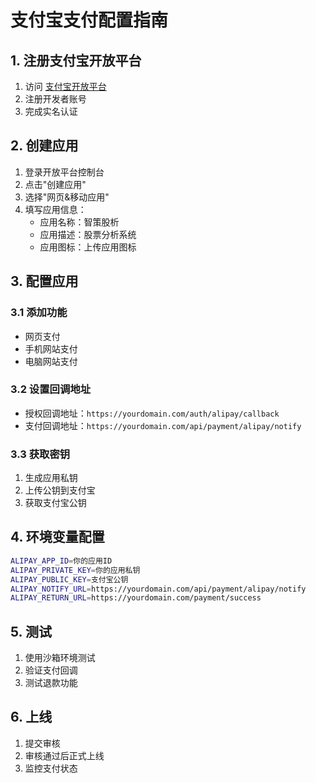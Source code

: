 # 支付宝支付配置指南

## 1. 注册支付宝开放平台

1. 访问 [支付宝开放平台](https://open.alipay.com/)
2. 注册开发者账号
3. 完成实名认证

## 2. 创建应用

1. 登录开放平台控制台
2. 点击"创建应用"
3. 选择"网页&移动应用"
4. 填写应用信息：
   - 应用名称：智策股析
   - 应用描述：股票分析系统
   - 应用图标：上传应用图标

## 3. 配置应用

### 3.1 添加功能
- 网页支付
- 手机网站支付
- 电脑网站支付

### 3.2 设置回调地址
- 授权回调地址：`https://yourdomain.com/auth/alipay/callback`
- 支付回调地址：`https://yourdomain.com/api/payment/alipay/notify`

### 3.3 获取密钥
1. 生成应用私钥
2. 上传公钥到支付宝
3. 获取支付宝公钥

## 4. 环境变量配置

```bash
ALIPAY_APP_ID=你的应用ID
ALIPAY_PRIVATE_KEY=你的应用私钥
ALIPAY_PUBLIC_KEY=支付宝公钥
ALIPAY_NOTIFY_URL=https://yourdomain.com/api/payment/alipay/notify
ALIPAY_RETURN_URL=https://yourdomain.com/payment/success
```

## 5. 测试

1. 使用沙箱环境测试
2. 验证支付回调
3. 测试退款功能

## 6. 上线

1. 提交审核
2. 审核通过后正式上线
3. 监控支付状态
